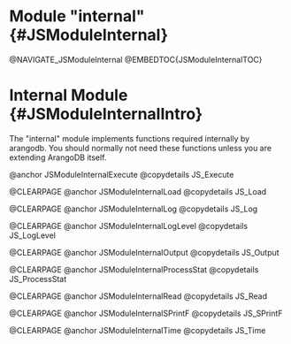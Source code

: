 Module "internal" {#JSModuleInternal}
=====================================

@NAVIGATE_JSModuleInternal
@EMBEDTOC{JSModuleInternalTOC}

Internal Module {#JSModuleInternalIntro}
========================================

The "internal" module implements functions required internally by arangodb. You
should normally not need these functions unless you are extending ArangoDB
itself.

@anchor JSModuleInternalExecute
@copydetails JS_Execute

@CLEARPAGE
@anchor JSModuleInternalLoad
@copydetails JS_Load

@CLEARPAGE
@anchor JSModuleInternalLog
@copydetails JS_Log

@CLEARPAGE
@anchor JSModuleInternalLogLevel
@copydetails JS_LogLevel

@CLEARPAGE
@anchor JSModuleInternalOutput
@copydetails JS_Output

@CLEARPAGE
@anchor JSModuleInternalProcessStat
@copydetails JS_ProcessStat

@CLEARPAGE
@anchor JSModuleInternalRead
@copydetails JS_Read

@CLEARPAGE
@anchor JSModuleInternalSPrintF
@copydetails JS_SPrintF

@CLEARPAGE
@anchor JSModuleInternalTime
@copydetails JS_Time
